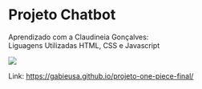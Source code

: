 # Projeto Chatbot


Aprendizado com a Claudineia Gonçalves:  
Liguagens Utilizadas
HTML,
CSS e
Javascript

<p align="lift">
  <a align="center" href="https://github.com/DenverCoder1/readme-typing-svg"><img src="https://readme-typing-svg.herokuapp.com?&font=IBM+Plex+Sans&color=F72EE2&size=25&lines=CHATBOT" /></a>
</p>

Link: https://gabieusa.github.io/projeto-one-piece-final/

<div>
  
